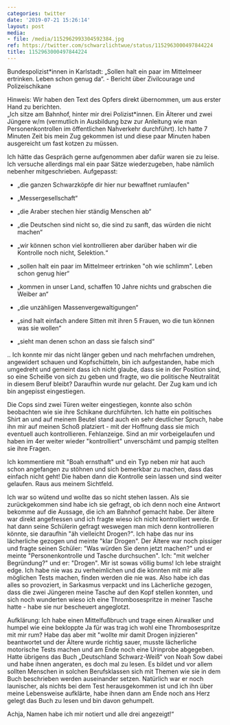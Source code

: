 ```yaml
---
categories: twitter
date: '2019-07-21 15:26:14'
layout: post
media:
- file: /media/1152962993304592384.jpg
ref: https://twitter.com/schwarzlichtwue/status/1152963000497844224
title: 1152963000497844224
---
```

Bundespolizist\*innen in Karlstadt: „Sollen halt ein paar im Mittelmeer ertrinken. Leben schon genug da“. - Bericht über Zivilcourage und Polizeischikane 



Hinweis: Wir haben den Text des Opfers direkt übernommen, um aus erster Hand zu berichten.  
„Ich sitze am Bahnhof, hinter mir drei Polizist\*innen. Ein Älterer und zwei Jüngere w/m (vermutlich in Ausbildung bzw zur Anleitung wie man Personenkontrollen im öffentlichen Nahverkehr durchführt). Ich hatte 7 Minuten Zeit bis mein Zug gekommen ist und diese paar Minuten haben 
ausgereicht um fast kotzen zu müssen. 



Ich hätte das Gespräch gerne aufgenommen aber dafür waren sie zu leise. Ich versuche allerdings mal ein paar Sätze wiederzugeben, habe nämlich nebenher mitgeschrieben. Aufgepasst: 
- „die ganzen Schwarzköpfe dir hier nur bewaffnet rumlaufen"

- „Messergesellschaft“

- „die Araber stechen hier ständig Menschen ab“

- „die Deutschen sind nicht so, die sind zu sanft, das würden die nicht machen“ 
- „wir können schon viel kontrollieren aber darüber haben wir die Kontrolle noch nicht, Selektion.“

- „sollen halt ein paar im Mittelmeer ertrinken "oh wie schlimm". Leben schon genug hier“

- „kommen in unser Land, schaffen 10 Jahre nichts und grabschen die Weiber an“ 
- „die unzähligen Massenvergewaltigungen“

- „sind halt einfach andere Sitten mit ihren 5 Frauen, wo die tun können was sie wollen“

- „sieht man denen schon an dass sie falsch sind“

.. 
Ich konnte mir das nicht länger geben und nach mehrfachen umdrehen, angewidert schauen und Kopfschütteln, bin ich aufgestanden, habe mich umgedreht und gemeint dass ich nicht glaube, dass sie in der Position sind, so eine Scheiße von sich zu geben und fragte, 
wo die politische Neutralität in diesem Beruf bleibt? Daraufhin wurde nur gelacht. Der Zug kam und ich bin angepisst eingestiegen.



Die Cops sind zwei Türen weiter eingestiegen, konnte also schön beobachten wie sie ihre Schikane durchführten. 
Ich hatte ein politisches Shirt an und auf meinem Beutel stand auch ein sehr deutlicher Spruch, habe ihn mir auf meinen Schoß platziert - mit der Hoffnung dass sie mich eventuell auch kontrollieren. Fehlanzeige. 
Sind an mir vorbeigelaufen und haben im 4er weiter wieder "kontrolliert" unverschämt und pampig stellten sie ihre Fragen.



Ich kommentiere mit "Boah ernsthaft" und ein Typ neben mir hat auch schon angefangen zu stöhnen und sich bemerkbar zu machen, dass das einfach nicht geht! 
Die haben dann die Kontrolle sein lassen und sind weiter gelaufen. Raus aus meinem Sichtfeld.



Ich war so wütend und wollte das so nicht stehen lassen. 
Als sie zurückgekommen sind habe ich sie gefragt, ob ich denn noch eine Antwort bekomme auf die Aussage, die ich am Bahnhof gemacht habe. Der ältere war direkt angefressen und ich fragte wieso ich nicht kontrolliert werde. 
Er hat dann seine Schülerin gefragt weswegen man mich denn kontrollieren könnte, sie daraufhin "äh vielleicht Drogen?". Ich habe das nur ins lächerliche gezogen und meinte "klar Drogen". Der Ältere war noch pissiger und fragte seinen Schüler: "Was würden Sie denn jetzt machen?" 
und er meinte "Personenkontrolle und Tasche durchsuchen". Ich: "mit welcher Begründung?" und er: "Drogen". 
Mir ist sowas völlig bums! Ich lebe straight edge. Ich habe nie was zu verheimlichen und die könnten mit mir alle möglichen Tests machen, finden werden die nie was. Also habe ich das alles so provoziert, in Sarkasmus verpackt und ins Lächerliche gezogen, 
dass die zwei Jüngeren meine Tasche auf den Kopf stellen konnten, und sich noch wunderten wieso ich eine Thrombosespritze in meiner Tasche hatte - habe sie nur bescheuert angeglotzt.

Aufklärung: Ich habe einen Mittelfußbruch und trage einen Airwalker und humpel wie eine bekloppte 
Ja für was trag ich wohl eine Thrombosespritze mit mir rum? Habe das aber mit "wollte mir damit Drogen injizieren" beantwortet und der Ältere wurde richtig sauer, musste lächerliche motorische Tests machen und am Ende noch eine Urinprobe abgegeben. 
Hatte übrigens das Buch „Deutschland Schwarz-Weiß“ von Noah Sow dabei und habe ihnen angeraten, es doch mal zu lesen. Es bildet und vor allem sollten Menschen in solchen Berufsklassen sich mit Themen wie sie in dem Buch beschrieben werden auseinander setzen. 
Natürlich war er noch launischer, als nichts bei dem Test herausgekommen ist und ich ihn über meine Lebensweise aufklärte, habe ihnen dann am Ende noch ans Herz gelegt das Buch zu lesen und bin davon gehumpelt.



Achja, Namen habe ich mir notiert und alle drei angezeigt!“ 